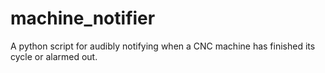 # machine_notifier
A python script for audibly notifying when a CNC machine has finished its cycle or alarmed out.
